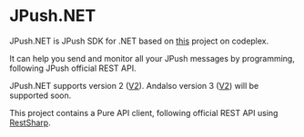 JPush.NET
=========
JPush.NET is JPush SDK for .NET based on [this](https://jpush.codeplex.com/) project on codeplex.

It can help you send and monitor all your JPush messages by programming, following JPush official REST API.

JPush.NET supports version 2 ([V2](http://docs.jpush.cn/display/dev/Push+API+v2)). Andalso version 3 ([V2](http://docs.jpush.cn/display/dev/Push-API-v3)) will be supported soon.

This project contains a Pure API client, following official REST API using [RestSharp](https://github.com/restsharp/RestSharp).
    

